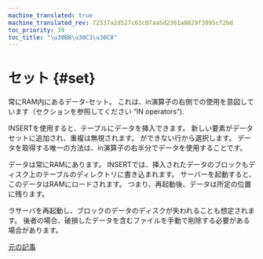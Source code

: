 ```yaml
---
machine_translated: true
machine_translated_rev: 72537a2d527c63c07aa5d2361a8829f3895cf2bd
toc_priority: 39
toc_title: "\u30BB\u30C3\u30C8"
---
```


# セット {#set}

常にRAM内にあるデータ-セット。 これは、in演算子の右側での使用を意図しています（セクションを参照してください “IN operators”).

INSERTを使用すると、テーブルにデータを挿入できます。 新しい要素がデータセットに追加され、重複は無視されます。
ができない行から選択します。 データを取得する唯一の方法は、in演算子の右半分でデータを使用することです。

データは常にRAMにあります。 INSERTでは、挿入されたデータのブロックもディスク上のテーブルのディレクトリに書き込まれます。 サーバーを起動すると、このデータはRAMにロードされます。 つまり、再起動後、データは所定の位置に残ります。

ラサーバを再起動し、ブロックのデータのディスクが失われることも想定されます。 後者の場合、破損したデータを含むファイルを手動で削除する必要がある場合があります。

[元の記事](https://clickhouse.tech/docs/en/operations/table_engines/set/) <!--hide-->
